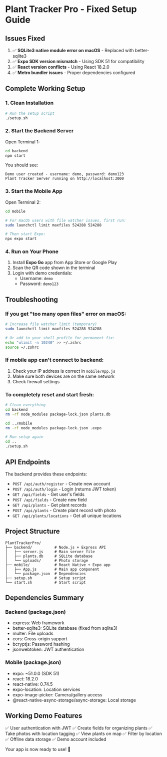 # Plant Tracker Pro - Fixed Setup Guide

## Issues Fixed

1. ✅ **SQLite3 native module error on macOS** - Replaced with better-sqlite3
2. ✅ **Expo SDK version mismatch** - Using SDK 51 for compatibility
3. ✅ **React version conflicts** - Using React 18.2.0
4. ✅ **Metro bundler issues** - Proper dependencies configured

## Complete Working Setup

### 1. Clean Installation

```bash
# Run the setup script
./setup.sh
```

### 2. Start the Backend Server

Open Terminal 1:
```bash
cd backend
npm start
```

You should see:
```
Demo user created - username: demo, password: demo123
Plant Tracker Server running on http://localhost:3000
```

### 3. Start the Mobile App

Open Terminal 2:
```bash
cd mobile

# For macOS users with file watcher issues, first run:
sudo launchctl limit maxfiles 524288 524288

# Then start Expo:
npx expo start
```

### 4. Run on Your Phone

1. Install **Expo Go** app from App Store or Google Play
2. Scan the QR code shown in the terminal
3. Login with demo credentials:
   - Username: `demo`
   - Password: `demo123`

## Troubleshooting

### If you get "too many open files" error on macOS:

```bash
# Increase file watcher limit (temporary)
sudo launchctl limit maxfiles 524288 524288

# Or add to your shell profile for permanent fix:
echo "ulimit -n 10240" >> ~/.zshrc
source ~/.zshrc
```

### If mobile app can't connect to backend:

1. Check your IP address is correct in `mobile/App.js`
2. Make sure both devices are on the same network
3. Check firewall settings

### To completely reset and start fresh:

```bash
# Clean everything
cd backend
rm -rf node_modules package-lock.json plants.db

cd ../mobile  
rm -rf node_modules package-lock.json .expo

# Run setup again
cd ..
./setup.sh
```

## API Endpoints

The backend provides these endpoints:

- `POST /api/auth/register` - Create new account
- `POST /api/auth/login` - Login (returns JWT token)
- `GET /api/fields` - Get user's fields
- `POST /api/fields` - Create new field
- `GET /api/plants` - Get plant records
- `POST /api/plants` - Create plant record with photo
- `GET /api/plants/locations` - Get all unique locations

## Project Structure

```
PlantTrackerPro/
├── backend/          # Node.js + Express API
│   ├── server.js     # Main server file
│   ├── plants.db     # SQLite database
│   └── uploads/      # Photo storage
├── mobile/           # React Native + Expo app
│   ├── App.js        # Main app component
│   └── package.json  # Dependencies
├── setup.sh          # Setup script
└── start.sh          # Start script
```

## Dependencies Summary

### Backend (package.json)
- express: Web framework
- better-sqlite3: SQLite database (fixed from sqlite3)
- multer: File uploads
- cors: Cross-origin support
- bcryptjs: Password hashing
- jsonwebtoken: JWT authentication

### Mobile (package.json)
- expo: ~51.0.0 (SDK 51)
- react: 18.2.0
- react-native: 0.74.5
- expo-location: Location services
- expo-image-picker: Camera/gallery access
- @react-native-async-storage/async-storage: Local storage

## Working Demo Features

✅ User authentication with JWT
✅ Create fields for organizing plants
✅ Take photos with location tagging
✅ View plants on map
✅ Filter by location
✅ Offline data storage
✅ Demo account included

Your app is now ready to use! 🌱